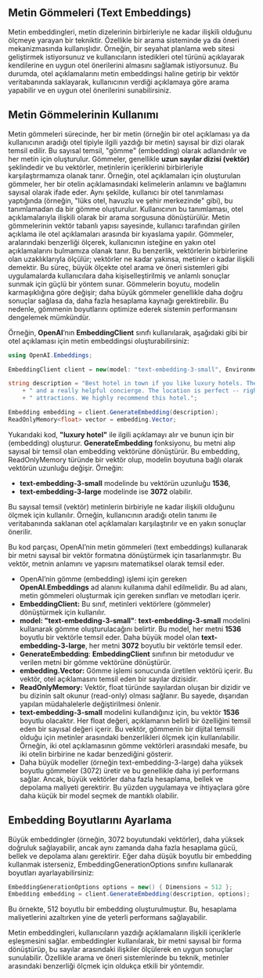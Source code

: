 ## Metin Gömmeleri (Text Embeddings) 

Metin embeddingleri, metin dizelerinin birbirleriyle ne kadar ilişkili olduğunu ölçmeye yarayan bir tekniktir. Özellikle bir arama sisteminde ya da öneri mekanizmasında kullanışlıdır. Örneğin, bir seyahat planlama web sitesi geliştirmek istiyorsunuz ve kullanıcıların istedikleri otel türünü açıklayarak kendilerine en uygun otel önerilerini almasını sağlamak istiyorsunuz. Bu durumda, otel açıklamalarını metin embeddingsi haline getirip bir vektör veritabanında saklayarak, kullanıcının verdiği açıklamaya göre arama yapabilir ve en uygun otel önerilerini sunabilirsiniz.

## Metin Gömmelerinin Kullanımı

Metin gömmeleri sürecinde, her bir metin (örneğin bir otel açıklaması ya da kullanıcının aradığı otel tipiyle ilgili yazdığı bir metin) sayısal bir dizi olarak temsil edilir. Bu sayısal temsil, "gömme" (embedding) olarak adlandırılır ve her metin için oluşturulur. Gömmeler, genellikle **uzun sayılar dizisi (vektör)** şeklindedir ve bu vektörler, metinlerin içeriklerini birbirleriyle karşılaştırmamıza olanak tanır. Örneğin, otel açıklamaları için oluşturulan gömmeler, her bir otelin açıklamasındaki kelimelerin anlamını ve bağlamını sayısal olarak ifade eder. Aynı şekilde, kullanıcı bir otel tanımlaması yaptığında (örneğin, "lüks otel, havuzlu ve şehir merkezinde" gibi), bu tanımlamadan da bir gömme oluşturulur. Kullanıcının bu tanımlaması, otel açıklamalarıyla ilişkili olarak bir arama sorgusuna dönüştürülür. Metin gömmelerinin vektör tabanlı yapısı sayesinde, kullanıcı tarafından girilen açıklama ile otel açıklamaları arasında bir kıyaslama yapılır. Gömmeler, aralarındaki benzerliği ölçerek, kullanıcının isteğine en yakın otel açıklamalarını bulmamıza olanak tanır. Bu benzerlik, vektörlerin birbirlerine olan uzaklıklarıyla ölçülür; vektörler ne kadar yakınsa, metinler o kadar ilişkili demektir. Bu süreç, büyük ölçekte otel arama ve öneri sistemleri gibi uygulamalarda kullanıcılara daha kişiselleştirilmiş ve anlamlı sonuçlar sunmak için güçlü bir yöntem sunar. Gömmelerin boyutu, modelin karmaşıklığına göre değişir; daha büyük gömmeler genellikle daha doğru sonuçlar sağlasa da, daha fazla hesaplama kaynağı gerektirebilir. Bu nedenle, gömmenin boyutlarını optimize ederek sistemin performansını dengelemek mümkündür.

Örneğin, **OpenAI**’nın **EmbeddingClient** sınıfı kullanılarak, aşağıdaki gibi bir otel açıklaması için metin embeddingsi oluşturabilirsiniz:

```csharp
using OpenAI.Embeddings;

EmbeddingClient client = new(model: "text-embedding-3-small", Environment.GetEnvironmentVariable("OPENAI_API_KEY"));

string description = "Best hotel in town if you like luxury hotels. They have an amazing infinity pool, a spa,"
    + " and a really helpful concierge. The location is perfect -- right downtown, close to all the tourist"
    + " attractions. We highly recommend this hotel.";

Embedding embedding = client.GenerateEmbedding(description);
ReadOnlyMemory<float> vector = embedding.Vector;
```
Yukarıdaki kod, **"luxury hotel"** ile ilgili açıklamayı alır ve bunun için bir (embedding) oluşturur. **GenerateEmbedding** fonksiyonu, bu metni alıp sayısal bir temsil olan embedding vektörüne dönüştürür. Bu embedding, ReadOnlyMemory<float> türünde bir vektör olup, modelin boyutuna bağlı olarak vektörün uzunluğu değişir. Örneğin:
- **text-embedding-3-small** modelinde bu vektörün uzunluğu **1536**,
- **text-embedding-3-large** modelinde ise **3072** olabilir.

Bu sayısal temsil (vektör) metinlerin birbiriyle ne kadar ilişkili olduğunu ölçmek için kullanılır. Örneğin, kullanıcının aradığı otelin tanımı ile veritabanında saklanan otel açıklamaları karşılaştırılır ve en yakın sonuçlar önerilir.

Bu kod parçası, OpenAI’nin metin gömmeleri (text embeddings) kullanarak bir metni sayısal bir vektör formatına dönüştürmek için tasarlanmıştır. Bu vektör, metnin anlamını ve yapısını matematiksel olarak temsil eder.

- OpenAI’nin gömme (embedding) işlemi için gereken **OpenAI.Embeddings** ad alanını kullanıma dahil edilmelidir. Bu ad alanı, metin gömmeleri oluşturmak için gereken sınıfları ve metodları içerir.
- **EmbeddingClient:** Bu sınıf, metinleri vektörlere (gömmeler) dönüştürmek için kullanılır.
- **model: "text-embedding-3-small"**: **text-embedding-3-small** modelini kullanarak gömme oluşturulacağını belirtir. Bu model, her metni **1536** boyutlu bir vektörle temsil eder. Daha büyük model olan **text-embedding-3-large**, her metni **3072** boyutlu bir vektörle temsil eder.
- **GenerateEmbedding**: **EmbeddingClient** sınıfının bir metodudur ve verilen metni bir gömme vektörüne dönüştürür.
- **embedding.Vector:** Gömme işlemi sonucunda üretilen vektörü içerir. Bu vektör, otel açıklamasını temsil eden bir sayılar dizisidir.
- **ReadOnlyMemory<float>:** Vektör, float türünde sayılardan oluşan bir dizidir ve bu dizinin salt okunur (read-only) olması sağlanır. Bu sayede, dışarıdan yapılan müdahalelerle değiştirilmesi önlenir.
- **text-embedding-3-small** modelini kullandığınız için, bu vektör **1536** boyutlu olacaktır. Her float değeri, açıklamanın belirli bir özelliğini temsil eden bir sayısal değeri içerir. Bu vektör, gömmenin bir dijital temsili olduğu için metinler arasındaki benzerlikleri ölçmek için kullanılabilir. Örneğin, iki otel açıklamasının gömme vektörleri arasındaki mesafe, bu iki otelin birbirine ne kadar benzediğini gösterir.
- Daha büyük modeller (örneğin text-embedding-3-large) daha yüksek boyutlu gömmeler (3072) üretir ve bu genellikle daha iyi performans sağlar. Ancak, büyük vektörler daha fazla hesaplama, bellek ve depolama maliyeti gerektirir. Bu yüzden uygulamaya ve ihtiyaçlara göre daha küçük bir model seçmek de mantıklı olabilir.

## Embedding Boyutlarını Ayarlama

Büyük embeddingler (örneğin, 3072 boyutundaki vektörler), daha yüksek doğruluk sağlayabilir, ancak aynı zamanda daha fazla hesaplama gücü, bellek ve depolama alanı gerektirir. Eğer daha düşük boyutlu bir embedding kullanmak isterseniz, EmbeddingGenerationOptions sınıfını kullanarak boyutları ayarlayabilirsiniz:

```csharp
EmbeddingGenerationOptions options = new() { Dimensions = 512 };
Embedding embedding = client.GenerateEmbedding(description, options);
```

Bu örnekte, 512 boyutlu bir embedding oluşturulmuştur. Bu, hesaplama maliyetlerini azaltırken yine de yeterli performans sağlayabilir.

Metin embeddingleri, kullanıcıların yazdığı açıklamaların ilişkili içeriklerle eşleşmesini sağlar. embeddingler kullanılarak, bir metni sayısal bir forma dönüştürüp, bu sayılar arasındaki ilişkiler ölçülerek en uygun sonuçlar sunulabilir. Özellikle arama ve öneri sistemlerinde bu teknik, metinler arasındaki benzerliği ölçmek için oldukça etkili bir yöntemdir.











